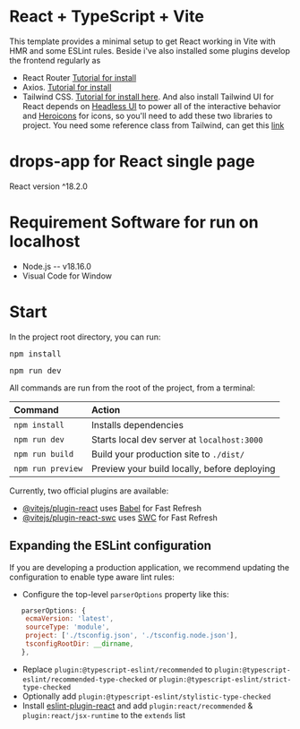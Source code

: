 # React + TypeScript + Vite

This template provides a minimal setup to get React working in Vite with HMR and some ESLint rules. Beside i've also installed some plugins develop the frontend regularly as
- React Router [Tutorial for install](https://reactrouter.com/en/main/start/tutorial)
- Axios. [Tutorial for install](https://www.npmjs.com/package/axios#example)
- Tailwind CSS. [Tutorial for install here](https://tailwindcss.com/docs/guides/vite). And also install Tailwind UI for React depends on [Headless UI](https://headlessui.dev/) to power all of the interactive behavior and [Heroicons](https://heroicons.com/) for icons, so you'll need to add these two libraries to project. You need some reference class from Tailwind, can get this [link](https://nerdcave.com/tailwind-cheat-sheet)

# drops-app for React single page
React version ^18.2.0
# Requirement Software for run on localhost
+ Node.js -- v18.16.0
+ Visual Code for Window

# Start
In the project root directory, you can run:
<pre>npm install</pre>
<pre>npm run dev</pre>

All commands are run from the root of the project, from a terminal:

| Command                | Action                                           |
| :--------------------- | :----------------------------------------------- |
| `npm install`          | Installs dependencies                            |
| `npm run dev`          | Starts local dev server at `localhost:3000`      |
| `npm run build`        | Build your production site to `./dist/`          |
| `npm run preview`      | Preview your build locally, before deploying     |

Currently, two official plugins are available:

- [@vitejs/plugin-react](https://github.com/vitejs/vite-plugin-react/blob/main/packages/plugin-react/README.md) uses [Babel](https://babeljs.io/) for Fast Refresh
- [@vitejs/plugin-react-swc](https://github.com/vitejs/vite-plugin-react-swc) uses [SWC](https://swc.rs/) for Fast Refresh

## Expanding the ESLint configuration

If you are developing a production application, we recommend updating the configuration to enable type aware lint rules:

- Configure the top-level `parserOptions` property like this:

```js
   parserOptions: {
    ecmaVersion: 'latest',
    sourceType: 'module',
    project: ['./tsconfig.json', './tsconfig.node.json'],
    tsconfigRootDir: __dirname,
   },
```

- Replace `plugin:@typescript-eslint/recommended` to `plugin:@typescript-eslint/recommended-type-checked` or `plugin:@typescript-eslint/strict-type-checked`
- Optionally add `plugin:@typescript-eslint/stylistic-type-checked`
- Install [eslint-plugin-react](https://github.com/jsx-eslint/eslint-plugin-react) and add `plugin:react/recommended` & `plugin:react/jsx-runtime` to the `extends` list
